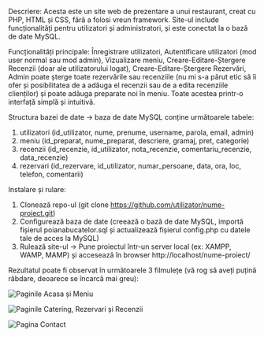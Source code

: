 

Descriere:
Acesta este un site web de prezentare a unui restaurant, creat cu PHP, HTML și CSS, fără a folosi vreun framework.
Site-ul include funcționalități pentru utilizatori și administratori, și este conectat la o bază de date MySQL.


Funcționalități principale: Înregistrare utilizatori, Autentificare utilizatori (mod user normal sau mod admin), Vizualizare meniu, 
Creare-Editare-Ștergere Recenzii (doar ale utilizatorului logat), Creare-Editare-Ștergere Rezervări, Admin poate șterge toate rezervările sau recenziile (nu mi s-a părut etic să îi ofer și posibilitatea de a adăuga el recenzii sau de a edita recenziile clienților) și poate adăuga preparate noi în meniu. Toate acestea printr-o interfață simplă și intuitivă.


Structura bazei de date -> baza de date MySQL conține următoarele tabele:
1. utilizatori (id_utilizator, nume, prenume, username, parola, email, admin)
2. meniu (id_preparat, nume_preparat, descriere, gramaj, pret, categorie)
3. recenzii (id_recenzie, id_utilizator, nota_recenzie, comentariu_recenzie, data_recenzie)
4. rezervari (id_rezervare, id_utilizator, numar_persoane, data, ora, loc, telefon, comentarii)

Instalare și rulare:
1. Clonează repo-ul (git clone https://github.com/utilizator/nume-proiect.git)
2. Configurează baza de date (creează o bază de date MySQL, importă fișierul poianabucatelor.sql și actualizează fișierul config.php cu datele tale de acces la MySQL)
3. Rulează site-ul -> Pune proiectul într-un server local (ex: XAMPP, WAMP, MAMP) și accesează în browser http://localhost/nume-proiect/


Rezultatul poate fi observat în următoarele 3 filmulețe (vă rog să aveți puțină răbdare, deoarece se încarcă mai greu):


![Paginile Acasa și Meniu](Images/video1.gif)


![Paginile Catering, Rezervari și Recenzii](Images/video2.gif)


![Pagina Contact](Images/video3.gif)